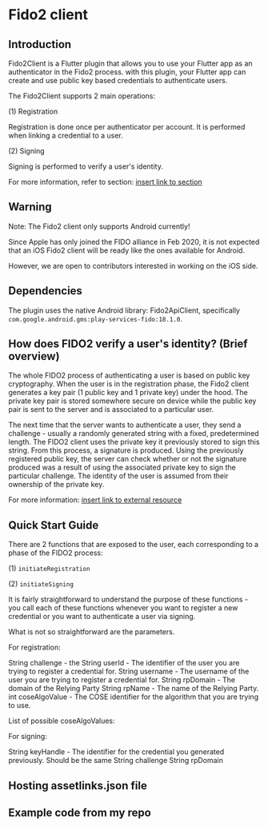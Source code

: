 # Fido2 client

## Introduction

Fido2Client is a Flutter plugin that allows you to use your Flutter app as an authenticator in the Fido2 process. with this plugin, your Flutter app can create and use public key based credentials to authenticate users.

The Fido2Client supports 2 main operations:

(1) Registration

Registration is done once per authenticator per account. It is performed when linking a credential to a user.

(2) Signing

Signing is performed to verify a user's identity.

For more information, refer to section: [insert link to section]()

## Warning

Note: The Fido2 client only supports Android currently!

Since Apple has only joined the FIDO alliance in Feb 2020, it is not expected that an iOS Fido2 client will be ready like the ones available for Android.

However, we are open to contributors interested in working on the iOS side.

## Dependencies

The plugin uses the native Android library: Fido2ApiClient, specifically `com.google.android.gms:play-services-fido:18.1.0`.

## How does FIDO2 verify a user's identity? (Brief overview)

The whole FIDO2 process of authenticating a user is based on public key cryptography. When the user is in the registration phase, the Fido2 client generates a key pair (1 public key and 1 private key) under the hood. The private key pair is stored somewhere secure on device while the public key pair is sent to the server and is associated to a particular user.

The next time that the server wants to authenticate a user, they send a challenge - usually a randomly generated string with a fixed, predetermined length. The FIDO2 client uses the private key it previously stored to sign this string. From this process, a signature is produced. Using the previously registered public key, the server can check whether or not the signature produced was a result of using the associated private key to sign the particular challenge. The identity of the user is assumed from their ownership of the private key.

For more information: [insert link to external resource]()

## Quick Start Guide

There are 2 functions that are exposed to the user, each corresponding to a phase of the FIDO2 process:

(1) `initiateRegistration`

(2) `initiateSigning`

It is fairly straightforward to understand the purpose of these functions - you call each of these functions whenever you want to register a new credential or you want to authenticate a user via signing.

What is not so straightforward are the parameters.

For registration:

String challenge - the
String userId - The identifier of the user you are trying to register a credential for.
String username - The username of the user you are trying to register a credential for.
String rpDomain - The domain of the Relying Party
String rpName - The name of the Relying Party.
int coseAlgoValue - The COSE identifier for the algorithm that you are trying to use.

List of possible coseAlgoValues:

For signing:

String keyHandle - The identifier for the credential you generated previously. Should be the same 
String challenge
String rpDomain

## Hosting assetlinks.json file

## Example code from my repo